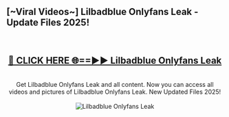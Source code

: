 <h2>[~Viral Videos~] Lilbadblue Onlyfans Leak - Update Files 2025!</h2>
<br>
<div align="center">
<h2><a href="https://betterlinks.top/A2PfLJ" rel="nofollow">🔴 CLICK HERE 🌐==►► Lilbadblue Onlyfans Leak</a></h2>
<br>
Get Lilbadblue Onlyfans Leak and all content. Now you can access all videos and pictures of Lilbadblue Onlyfans Leak. New Updated Files 2025!
<br>
<br>
<a href="https://betterlinks.top/A2PfLJ" rel="nofollow" data-target="animated-image.originalLink"><img src="https://i.ibb.co.com/WyWwxjT/player-gif2.gif" alt="Lilbadblue Onlyfans Leak" style="max-width: 100%; display: inline-block;" data-target="animated-image.originalImage"></a>
</div>
<br>
